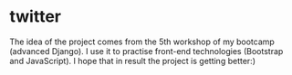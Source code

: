 # twitter

The idea of the project comes from the 5th workshop of my bootcamp (advanced Django). 
I use it to practise front-end technologies (Bootstrap and JavaScript).
I hope that in result the project is getting better:)  